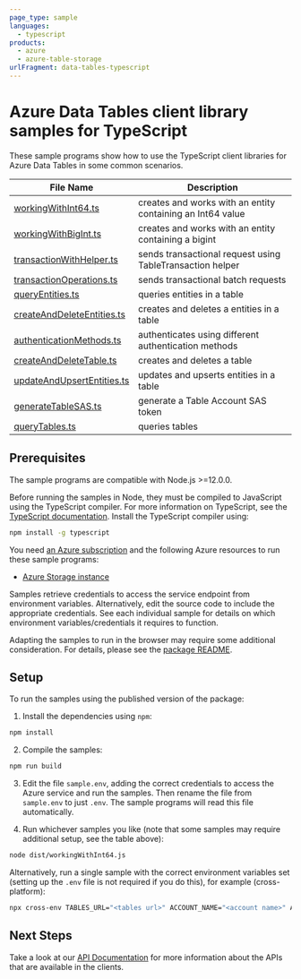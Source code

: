 ```yaml
---
page_type: sample
languages:
  - typescript
products:
  - azure
  - azure-table-storage
urlFragment: data-tables-typescript
---
```


# Azure Data Tables client library samples for TypeScript

These sample programs show how to use the TypeScript client libraries for Azure Data Tables in some common scenarios.

| **File Name**                                         | **Description**                                            |
| ----------------------------------------------------- | ---------------------------------------------------------- |
| [workingWithInt64.ts][workingwithint64]               | creates and works with an entity containing an Int64 value |
| [workingWithBigInt.ts][workingwithbigint]             | creates and works with an entity containing a bigint       |
| [transactionWithHelper.ts][transactionwithhelper]     | sends transactional request using TableTransaction helper  |
| [transactionOperations.ts][transactionoperations]     | sends transactional batch requests                         |
| [queryEntities.ts][queryentities]                     | queries entities in a table                                |
| [createAndDeleteEntities.ts][createanddeleteentities] | creates and deletes a entities in a table                  |
| [authenticationMethods.ts][authenticationmethods]     | authenticates using different authentication methods       |
| [createAndDeleteTable.ts][createanddeletetable]       | creates and deletes a table                                |
| [updateAndUpsertEntities.ts][updateandupsertentities] | updates and upserts entities in a table                    |
| [generateTableSAS.ts][generatetablesas]               | generate a Table Account SAS token                         |
| [queryTables.ts][querytables]                         | queries tables                                             |

## Prerequisites

The sample programs are compatible with Node.js >=12.0.0.

Before running the samples in Node, they must be compiled to JavaScript using the TypeScript compiler. For more information on TypeScript, see the [TypeScript documentation][typescript]. Install the TypeScript compiler using:

```bash
npm install -g typescript
```

You need [an Azure subscription][freesub] and the following Azure resources to run these sample programs:

- [Azure Storage instance][createinstance_azurestorageinstance]

Samples retrieve credentials to access the service endpoint from environment variables. Alternatively, edit the source code to include the appropriate credentials. See each individual sample for details on which environment variables/credentials it requires to function.

Adapting the samples to run in the browser may require some additional consideration. For details, please see the [package README][package].

## Setup

To run the samples using the published version of the package:

1. Install the dependencies using `npm`:

```bash
npm install
```

2. Compile the samples:

```bash
npm run build
```

3. Edit the file `sample.env`, adding the correct credentials to access the Azure service and run the samples. Then rename the file from `sample.env` to just `.env`. The sample programs will read this file automatically.

4. Run whichever samples you like (note that some samples may require additional setup, see the table above):

```bash
node dist/workingWithInt64.js
```

Alternatively, run a single sample with the correct environment variables set (setting up the `.env` file is not required if you do this), for example (cross-platform):

```bash
npx cross-env TABLES_URL="<tables url>" ACCOUNT_NAME="<account name>" ACCOUNT_KEY="<account key>" node dist/workingWithInt64.js
```

## Next Steps

Take a look at our [API Documentation][apiref] for more information about the APIs that are available in the clients.

[workingwithint64]: https://github.com/Azure/azure-sdk-for-js/blob/main/sdk/tables/data-tables/samples/v12/typescript/src/workingWithInt64.ts
[workingwithbigint]: https://github.com/Azure/azure-sdk-for-js/blob/main/sdk/tables/data-tables/samples/v12/typescript/src/workingWithBigInt.ts
[transactionwithhelper]: https://github.com/Azure/azure-sdk-for-js/blob/main/sdk/tables/data-tables/samples/v12/typescript/src/transactionWithHelper.ts
[transactionoperations]: https://github.com/Azure/azure-sdk-for-js/blob/main/sdk/tables/data-tables/samples/v12/typescript/src/transactionOperations.ts
[queryentities]: https://github.com/Azure/azure-sdk-for-js/blob/main/sdk/tables/data-tables/samples/v12/typescript/src/queryEntities.ts
[createanddeleteentities]: https://github.com/Azure/azure-sdk-for-js/blob/main/sdk/tables/data-tables/samples/v12/typescript/src/createAndDeleteEntities.ts
[authenticationmethods]: https://github.com/Azure/azure-sdk-for-js/blob/main/sdk/tables/data-tables/samples/v12/typescript/src/authenticationMethods.ts
[createanddeletetable]: https://github.com/Azure/azure-sdk-for-js/blob/main/sdk/tables/data-tables/samples/v12/typescript/src/createAndDeleteTable.ts
[updateandupsertentities]: https://github.com/Azure/azure-sdk-for-js/blob/main/sdk/tables/data-tables/samples/v12/typescript/src/updateAndUpsertEntities.ts
[generatetablesas]: https://github.com/Azure/azure-sdk-for-js/blob/main/sdk/tables/data-tables/samples/v12/typescript/src/generateTableSAS.ts
[querytables]: https://github.com/Azure/azure-sdk-for-js/blob/main/sdk/tables/data-tables/samples/v12/typescript/src/queryTables.ts
[apiref]: https://docs.microsoft.com/javascript/api/@azure/data-tables
[freesub]: https://azure.microsoft.com/free/
[createinstance_azurestorageinstance]: https://docs.microsoft.com/azure/storage/tables/table-storage-quickstart-portal
[package]: https://github.com/Azure/azure-sdk-for-js/tree/main/sdk/tables/data-tables/README.md
[typescript]: https://www.typescriptlang.org/docs/home.html
